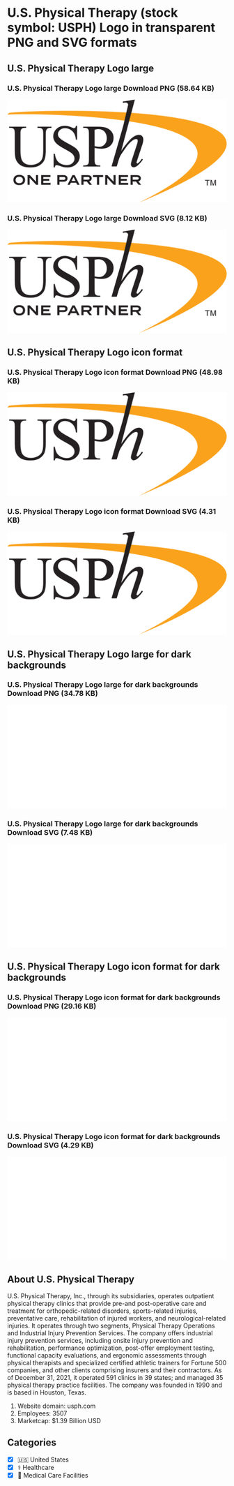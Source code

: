 # U.S. Physical Therapy (stock symbol: USPH) Logo in transparent PNG and SVG formats

## U.S. Physical Therapy Logo large

### U.S. Physical Therapy Logo large Download PNG (58.64 KB)

![U.S. Physical Therapy Logo large Download PNG (58.64 KB)](/img/orig/USPH_BIG-8644e68a.png)

### U.S. Physical Therapy Logo large Download SVG (8.12 KB)

![U.S. Physical Therapy Logo large Download SVG (8.12 KB)](/img/orig/USPH_BIG-794e3b90.svg)

## U.S. Physical Therapy Logo icon format

### U.S. Physical Therapy Logo icon format Download PNG (48.98 KB)

![U.S. Physical Therapy Logo icon format Download PNG (48.98 KB)](/img/orig/USPH-686e6a5d.png)

### U.S. Physical Therapy Logo icon format Download SVG (4.31 KB)

![U.S. Physical Therapy Logo icon format Download SVG (4.31 KB)](/img/orig/USPH-fe693f4d.svg)

## U.S. Physical Therapy Logo large for dark backgrounds

### U.S. Physical Therapy Logo large for dark backgrounds Download PNG (34.78 KB)

![U.S. Physical Therapy Logo large for dark backgrounds Download PNG (34.78 KB)](/img/orig/USPH_BIG.D-281fccda.png)

### U.S. Physical Therapy Logo large for dark backgrounds Download SVG (7.48 KB)

![U.S. Physical Therapy Logo large for dark backgrounds Download SVG (7.48 KB)](/img/orig/USPH_BIG.D-d76d3041.svg)

## U.S. Physical Therapy Logo icon format for dark backgrounds

### U.S. Physical Therapy Logo icon format for dark backgrounds Download PNG (29.16 KB)

![U.S. Physical Therapy Logo icon format for dark backgrounds Download PNG (29.16 KB)](/img/orig/USPH.D-7d51f986.png)

### U.S. Physical Therapy Logo icon format for dark backgrounds Download SVG (4.29 KB)

![U.S. Physical Therapy Logo icon format for dark backgrounds Download SVG (4.29 KB)](/img/orig/USPH.D-abe9cd74.svg)

## About U.S. Physical Therapy

U.S. Physical Therapy, Inc., through its subsidiaries, operates outpatient physical therapy clinics that provide pre-and post-operative care and treatment for orthopedic-related disorders, sports-related injuries, preventative care, rehabilitation of injured workers, and neurological-related injuries. It operates through two segments, Physical Therapy Operations and Industrial Injury Prevention Services. The company offers industrial injury prevention services, including onsite injury prevention and rehabilitation, performance optimization, post-offer employment testing, functional capacity evaluations, and ergonomic assessments through physical therapists and specialized certified athletic trainers for Fortune 500 companies, and other clients comprising insurers and their contractors. As of December 31, 2021, it operated 591 clinics in 39 states; and managed 35 physical therapy practice facilities. The company was founded in 1990 and is based in Houston, Texas.

1. Website domain: usph.com
2. Employees: 3507
3. Marketcap: $1.39 Billion USD


## Categories
- [x] 🇺🇸 United States
- [x] ⚕️ Healthcare
- [x] 🏥 Medical Care Facilities
